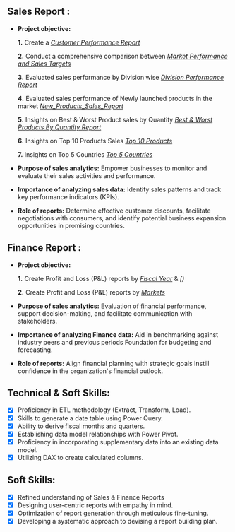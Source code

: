 ## Sales Report :


- **Project objective:** 

    **1.** Create a _[Customer Performance Report](https://github.com/rajapandian-ar/Excel/blob/main/Customer_Performance_Report.pdf)_ 

    **2.** Conduct a comprehensive comparison between _[Market Performance and Sales Targets](https://github.com/rajapandian-ar/Excel/blob/main/Market_Performance_Report.pdf)_

    **3.** Evaluated sales performance by Division wise _[Division Performance Report](https://github.com/rajapandian-ar/Excel/blob/main/Division_Level_Report.pdf)_

    **4.** Evaluated sales performance of Newly launched products in the market _[New_Products_Sales_Report](https://github.com/rajapandian-ar/Excel/blob/main/New_Products_Sales_Report.pdf)_
  
    **5.** Insights on Best & Worst Product sales by Quantity _[Best & Worst Products By Quantity Report](https://github.com/rajapandian-ar/Excel/blob/main/Best_%26_Worst_Products_By_Qty.pdf)_

    **6.** Insights on Top 10 Products Sales _[Top 10 Products](https://github.com/rajapandian-ar/Excel/blob/main/Top_10_Products.pdf)_

    **7.** Insights on Top 5 Countries _[Top 5 Countries](https://github.com/rajapandian-ar/Excel/blob/main/Top_5_Countries.pdf)_

 
- **Purpose of sales analytics:** Empower businesses to monitor and evaluate their sales activities and performance.

- **Importance of analyzing sales data:** Identify sales patterns and track key performance indicators (KPIs).

- **Role of reports:** Determine effective customer discounts, facilitate negotiations with consumers, and identify potential business expansion opportunities in promising countries.


## Finance Report :

- **Project objective:** 

    **1.** Create Profit and Loss (P&L) reports by _[Fiscal Year]()_ & _[)_ 

   **2.** Create Profit and Loss (P&L) reports by _[Markets]()_

- **Purpose of sales analytics:** Evaluation of financial performance, support decision-making, and facilitate communication with stakeholders.

- **Importance of analyzing Finance data:** Aid in benchmarking against industry peers and previous periods Foundation for budgeting and forecasting.

- **Role of reports:** Align financial planning with strategic goals Instill confidence in the organization's financial outlook.


## Technical & Soft Skills:
- [x]	Proficiency in ETL methodology (Extract, Transform, Load).
- [x]	Skills to generate a date table using Power Query.
- [x]	Ability to derive fiscal months and quarters.
- [x]	Establishing data model relationships with Power Pivot.
- [x]	Proficiency in incorporating supplementary data into an existing data model.
- [x]	Utilizing DAX to create calculated columns.

## Soft Skills:
- [x]	Refined understanding of Sales & Finance Reports
- [x]	Designing user-centric reports with empathy in mind.
- [x]	Optimization of report generation through meticulous fine-tuning.
- [x]	Developing a systematic approach to devising a report building plan.
